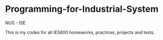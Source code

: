 # Programming-for-Industrial-System
NUS - ISE

This is my codes for all IE5600 homeworks, practices, projects and tests.
